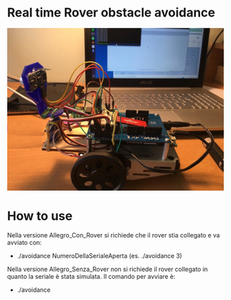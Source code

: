 # Real time Rover obstacle avoidance

![alt text](Image2.jpg)

# How to use
Nella versione Allegro_Con_Rover si richiede che il rover stia collegato e va avviato con:

  - ./avoidance NumeroDellaSerialeAperta (es. ./avoidance 3)



Nella versione Allegro_Senza_Rover non si richiede il rover collegato in quanto 
la seriale è stata simulata. Il comando per avviare è:

  - ./avoidance


